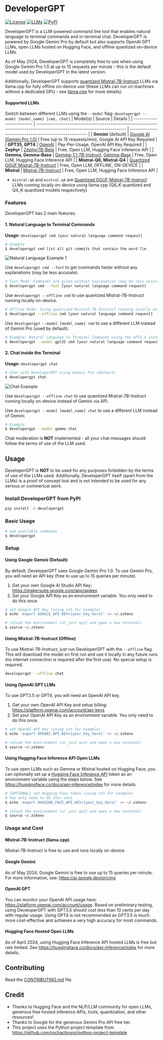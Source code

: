 # DeveloperGPT
[![License](https://img.shields.io/badge/license-MIT-green)](./LICENSE)
[![LLMs](https://img.shields.io/badge/Supported%20LLMs-Gemini,%20Mistral7B,%20Gemma,%20GPT3.5,%20GPT4,%20Zephyr-blue)](https://img.shields.io/badge/Supported%20LLMs-Gemini,%20Mistral7B,%20Gemma,%20GPT3.5,%20GPT4,%20Zephyr-blue)
[![PyPI](https://img.shields.io/pypi/v/developergpt)](https://pypi.org/project/developergpt/)

DeveloperGPT is a LLM-powered command line tool that enables natural language to terminal commands and in-terminal chat. DeveloperGPT is powered by Google Gemini Pro by default but also supports OpenAI GPT LLMs, open LLMs hosted on Hugging Face, and offline quantized on-device LLMs.

As of May 2024, DeveloperGPT is completely free to use when using Google Gemini Pro 1.0 at up to 15 requests per minute - this is the default model used by DeveloperGPT in the latest version. 

Additionally, DeveloperGPT supports [quantized Mistral-7B-Instruct](https://huggingface.co/TheBloke/Mistral-7B-Instruct-v0.2-GGUF) LLMs via llama.cpp for fully offline on-device use (these LLMs can run on machines without a dedicated GPU - see [llama.cpp](https://github.com/ggerganov/llama.cpp) for more details).

#### Supported LLMs
Switch between different LLMs using the `--model` flag: `developergpt --model [model_name] [cmd, chat]`
| Model(s)                   | Source                                                                                                                       | Details                                                  |
| -------------------------- | ---------------------------------------------------------------------------------------------------------------------------- | -------------------------------------------------------- |
| **Gemini** (default)       | [Google AI (Gemini Pro 1.0)](https://deepmind.google/technologies/gemini/)                                                   | Free (up to 15 requests/min), Google AI API Key Required |
| **GPT35, GPT4**            | [OpenAI](https://platform.openai.com/docs/models)                                                                            | Pay-Per-Usage, OpenAI API Key Required                   |
| **Zephyr**                 | [Zephyr7B-Beta](https://huggingface.co/HuggingFaceH4/zephyr-7b-beta)                                                         | Free, Open LLM, Hugging Face Inference API               |
| **Gemma, Gemma-Base**      | [Gemma-1.1-7B-Instruct](https://huggingface.co/google/gemma-1.1-7b-it), [Gemma-Base](https://huggingface.co/google/gemma-7b) | Free, Open LLM, Hugging Face Inference API               |
| **Mistral-Q6, Mistral-Q4** | [Quantized GGUF Mistral-7B-Instruct](https://huggingface.co/TheBloke/Mistral-7B-Instruct-v0.2-GGUF)                          | Free, Open LLM, OFFLINE, ON-DEVICE                       |
| **Mistral**                | [Mistral-7B-Instruct](https://huggingface.co/mistralai/Mistral-7B-Instruct-v0.2)                                             | Free, Open LLM, Hugging Face Inference API               |

- `mistral-q6` and `mistral-q4` are [Quantized GGUF Mistral-7B-Instruct](https://huggingface.co/TheBloke/Mistral-7B-Instruct-v0.2-GGUF) LLMs running locally on-device using llama.cpp (Q6_K quantized and Q4_K quantized models respectively)


### Features 
DeveloperGPT has 2 main features. 
#### 1. Natural Language to Terminal Commands
**Usage:** `developergpt cmd [your natural language command request]`
```bash
# Example
$ developergpt cmd list all git commits that contain the word llm
```

![Natural Language Example 1](https://github.com/luo-anthony/DeveloperGPT/raw/main/samples/cmd_demo.gif)

Use `developergpt cmd --fast` to get commands faster without any explanations (may be less accurate). 
```bash
# Fast Mode: Commands are given without explanation (may be less accurate)
$ developergpt cmd --fast [your natural language command request]
```

Use `developergpt --offline cmd` to use quantized Mistral-7B-Instruct running locally on-device. 
```bash
# Offline Mode: Using quantized Mistral-7B-Instruct running locally on-device (offline)
$ developergpt --offline cmd [your natural language command request]
```

Use `developergpt --model [model_name] cmd` to use a different LLM instead of Gemini Pro (used by default).  
```bash
# Example: Natural Language to Terminal Commands using the GPT3.5 instead of Gemini
$ developergpt --model gpt35 cmd [your natural language command request]
```

#### 2. Chat inside the Terminal

**Usage:** `developergpt chat`
```bash
# Chat with DeveloperGPT using Gemini Pro (default)
$ developergpt chat
```

![Chat Example](https://github.com/luo-anthony/DeveloperGPT/raw/main/samples/chat_demo.gif)

Use `developergpt --offline chat` to use quantized Mistral-7B-Instruct running locally on-device instead of Gemini via API. 

Use `developergpt --model [model_name] chat` to use a different LLM instead of Gemini. 
```bash
# Example
$ developergpt --model gemma chat
```

Chat moderation is **NOT** implemented - all your chat messages should follow the terms of use of the LLM used. 

## Usage
DeveloperGPT is **NOT** to be used for any purposes forbidden by the terms of use of the LLMs used. Additionally, DeveloperGPT itself (apart from the LLMs) is a proof of concept tool and is not intended to be used for any serious or commerical work. 

### Install DeveloperGPT from PyPI
```bash
pip install -U developergpt
```

### Basic Usage
```bash
# see available commands
$ developergpt 
```

### Setup
#### Using Google Gemini (Default)
By default, DeveloperGPT uses Google Gemini Pro 1.0. To use Gemini Pro, you will need an API key (free to use up to 15 queries per minute).

1. Get your own Google AI Studio API Key: https://makersuite.google.com/app/apikey
2. Set your Google API Key as an environment variable. You only need to do this once. 
```bash
# set Google API Key (using zsh for example)
$ echo 'export GOOGLE_API_KEY=[your_key_here]' >> ~/.zshenv

# reload the environment (or just quit and open a new terminal)
$ source ~/.zshenv
```

#### Using Mistral-7B-Instruct (Offline)
To use Mistral-7B-Instruct, just run DeveloperGPT with the `--offline` flag. This will download the model on first run and use it locally in any future runs (no internet connection is required after the first use). No special setup is required. 
```bash
developergpt --offline chat
```

#### Using OpenAI GPT LLMs
To use GPT3.5 or GPT4, you will need an OpenAI API key.

1. Get your own OpenAI API Key and setup billing: https://platform.openai.com/account/api-keys
2. Set your OpenAI API Key as an environment variable. You only need to do this once. 
```bash
# set OpenAI API Key (using zsh for example)
$ echo 'export OPENAI_API_KEY=[your_key_here]' >> ~/.zshenv

# reload the environment (or just quit and open a new terminal)
$ source ~/.zshenv
```

#### Using Hugging Face Inference API Open LLMs
To use open LLMs such as Gemma or Mistral hosted on Hugging Face, you can optionally set up a [Hugging Face Inference API](https://huggingface.co/settings/tokens) token as an environment variable using the steps below. 
See https://huggingface.co/docs/api-inference/index for more details. 

```bash
# [OPTIONAL] set Hugging Face token (using zsh for example)
# You only need to do this once
$ echo 'export HUGGING_FACE_API_KEY=[your_key_here]' >> ~/.zshenv

# reload the environment (or just quit and open a new terminal)
$ source ~/.zshenv
```

### Usage and Cost 
#### Mistral-7B-Instruct (llama.cpp)
Mistral-7B-Instruct is free to use and runs locally on-device.

#### Google Gemini
As of May 2024, Google Gemini is free to use up to 15 queries per minute. For more information, see: https://ai.google.dev/pricing

#### OpenAI GPT
You can monitor your OpenAI API usage here: https://platform.openai.com/account/usage. Based on preliminary testing, using DeveloperGPT with GPT3.5 should cost less than 10 cents per day with regular usage. Using GPT4 is not recommended as GPT3.5 is much more cost-effective and achieves a very high accuracy for most commands. 

#### Hugging Face Hosted Open LLMs 
As of April 2024, using Hugging Face Inference API hosted LLMs is free but rate limited. See https://huggingface.co/docs/api-inference/index for more details. 

## Contributing
Read the [CONTRIBUTING.md](CONTRIBUTING.md) file.

## Credit
- Thanks to Hugging Face and the NLP/LLM community for open LLMs, generous free hosted inference APIs, tools, quantization, and other resources! 
- Thanks to Google for the generous Gemini Pro API free tier. 
- This project uses the Python project template from https://github.com/rochacbruno/python-project-template
